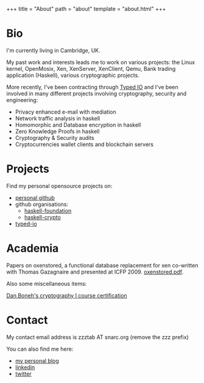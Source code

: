 +++
title = "About"
path = "about"
template = "about.html"
+++

Bio
===

I'm currently living in Cambridge, UK.

My past work and interests leads me to work on various projects: the Linux kernel, OpenMosix,
Xen, XenServer, XenClient, Qemu, Bank trading application (Haskell), various cryptographic
projects.

More recently, I've been contracting through
[Typed IO](https://typed.io/) and I've been involved in many different projects involving
cryptography, security and engineering:

* Privacy enhanced e-mail with mediation
* Network traffic analysis in haskell
* Homomorphic and Database encryption in haskell
* Zero Knowledge Proofs in haskell
* Cryptography & Security audits
* Cryptocurrencies wallet clients and blockchain servers

Projects
========

Find my personal opensource projects on:

* [personal github](https://github.com/vincenthz)
* github organisations:
  * [haskell-foundation](https://github.com/haskell-foundation)
  * [haskell-crypto](https://github.com/haskell-crypto)
* [typed-io](https://github.com/typed-io)

Academia
========

Papers on oxenstored, a functional database replacement for xen co-written with
Thomas Gazagnaire and presented at ICFP 2009.  [oxenstored.pdf](/papers/GH09.pdf).

Also some miscellaneous items:

[Dan Boneh's cryptography I course certification](http://tab.snarc.org/misc/certificate-accomplishment-cryptography.pdf)

Contact
=======

My contact email address is zzztab AT snarc.org (remove the zzz prefix)

You can also find me here:

* [my personal blog](http://tab.snarc.org/)
* [linkedin](http://uk.linkedin.com/pub/vincent-hanquez/0/518/95)
* [twitter](http://twitter.com/vincenthz)

